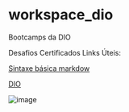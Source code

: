 # workspace_dio
Bootcamps da DIO

Desafios
Certificados
Links Úteis:

[Sintaxe básica markdow](https://www.markdownguide.org/basic-syntax/)

[DIO](https://www.dio.me/)

![image](https://user-images.githubusercontent.com/104983437/172017515-74fae148-71c2-49e1-a2dd-08360bee5fe3.png)
